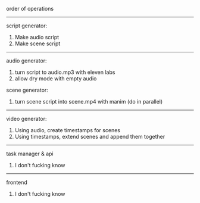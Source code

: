order of operations

-------------------------
script generator:
1. Make audio script
1. Make scene script
-------------------------
audio generator:
1. turn script to audio.mp3 with eleven labs
2. allow dry mode with empty audio

scene generator:
1. turn scene script into scene.mp4 with manim (do in parallel)
-------------------------
video generator:
1. Using audio, create timestamps for scenes
2. Using timestamps, extend scenes and append them together
-------------------------
task manager & api
1. I don't fucking know
-------------------------
frontend
1. I don't fucking know